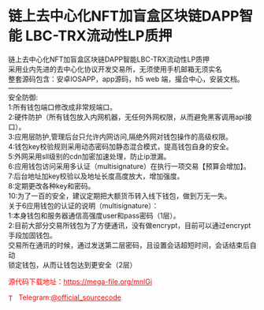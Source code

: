 # 链上去中心化NFT加盲盒区块链DAPP智能 LBC-TRX流动性LP质押

链上去中心化NFT加盲盒区块链DAPP智能LBC-TRX流动性LP质押<br>采用业内先进的去中心化协议开发交易所，无须使用手机邮箱无须实名<br>整套源码包含：安卓IOSAPP，app源码，h5 web 端，撮合中心，安装文档。<br>————————————————————————————————–<br>安全防御:<br>1:所有钱包端口修改成非常规端口。<br>2:硬件防护（所有钱包放入内网机器，无任何外网权限，从而避免黑客调用api接口）。<br>3:应用层防护,管理后台只允许内网访问,隔绝外网对钱包操作的高级权限。<br>4:钱包key校验规则采用动态密码加静态混合模式，提高钱包自身的安全。<br>5:外网采用sll级别的cdn加密加速处理，防止ip泄漏。<br>6:应用钱包访问采用多认证（multisignature）在执行一项交易【预算会增加】。<br>7:后台地址加key校验以及地址长度高度放大，增加强度。<br>8:定期更改各种key和密码。<br>10:为了一百的安全，建议定期把大额货币转入线下钱包，做到万无一失。<br>关于6应用钱包的认证的说明（multisignature）：<br>1:本身钱包和服务器通信高强度user和pass密码（1层）。<br>2:目前大部分交易所钱包为了方便通讯，没有做encrypt，目前可以通过encrypt手段加固钱包。<br>交易所在通讯的时候，通过发送第二层密码，且设置会话超短时间，会话结束后自动<br>锁定钱包，从而让钱包达到更安全（2层）<br>


<p style="color: red;">源代码下载地址：<a href="https://mega-file.org/mnlGi" style="color: red;">https://mega-file.org/mnlGi</a></p><p style="color: red;"><img src="https://cdn-icons-png.flaticon.com/512/2111/2111646.png" alt="Telegram Icon" style="width: 16px; vertical-align: middle; margin-right: 5px;">Telegram:<a href="https://t.me/official_sourcecode" style="color: red;">@official_sourcecode</a></p>
